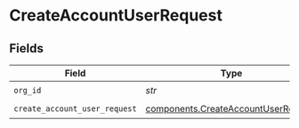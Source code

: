 # CreateAccountUserRequest


## Fields

| Field                                                                                      | Type                                                                                       | Required                                                                                   | Description                                                                                | Example                                                                                    |
| ------------------------------------------------------------------------------------------ | ------------------------------------------------------------------------------------------ | ------------------------------------------------------------------------------------------ | ------------------------------------------------------------------------------------------ | ------------------------------------------------------------------------------------------ |
| `org_id`                                                                                   | *str*                                                                                      | :heavy_check_mark:                                                                         | N/A                                                                                        | org-123                                                                                    |
| `create_account_user_request`                                                              | [components.CreateAccountUserRequest](../../models/components/createaccountuserrequest.md) | :heavy_check_mark:                                                                         | N/A                                                                                        |                                                                                            |
